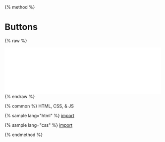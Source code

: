 
{% method %}
# Buttons
{% raw %}

<script>
  function resizeIframe(obj) {
    obj.style.height = obj.contentWindow.document.body.scrollHeight + 'px';
  }
</script>

<iframe src="../source/buttons.html" frameborder="0" scrolling="no" onload="resizeIframe(this)" width="100%"></iframe>
{% endraw %}

{% common %}
HTML, CSS, & JS

{% sample lang="html" %}
[import](../source/buttons.html)


{% sample lang="css" %}
[import](../source/css/buttons.css)



{% endmethod %}
